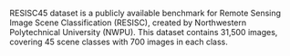 RESISC45 dataset is a publicly available benchmark for Remote Sensing Image
Scene Classification (RESISC), created by Northwestern Polytechnical University
(NWPU). This dataset contains 31,500 images, covering 45 scene classes with 700
images in each class.
